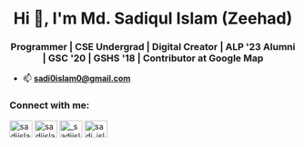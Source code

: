 <h1 align="center">Hi 👋, I'm Md. Sadiqul Islam (Zeehad)</h1>
<h3 align="center">Programmer | CSE Undergrad | Digital Creator | ALP '23 Alumni | GSC '20 | GSHS '18 | Contributor at Google Map</h3>

- 📫 **sadi0islam0@gmail.com**

<h3 align="left">Connect with me:</h3>
<p align="left">
<a href
="https://linkedin.com/in/sadiislam" target="blank"><img align="center" src="https://raw.githubusercontent.com/rahuldkjain/github-profile-readme-generator/master/src/images/icons/Social/linked-in-alt.svg" alt="sadiislam" height="30" width="40" /></a>
<a href="https://fb.com/sadiislam00" target="blank"><img align="center" src="https://raw.githubusercontent.com/rahuldkjain/github-profile-readme-generator/master/src/images/icons/Social/facebook.svg" alt="sadiislam00" height="30" width="40" /></a>
<a href="https://instagram.com/_sadiislam" target="blank"><img align="center" src="https://raw.githubusercontent.com/rahuldkjain/github-profile-readme-generator/master/src/images/icons/Social/instagram.svg" alt="_sadiislam" height="30" width="40" /></a>
<a href="https://www.youtube.com/c/sadi_islam" target="blank"><img align="center" src="https://raw.githubusercontent.com/rahuldkjain/github-profile-readme-generator/master/src/images/icons/Social/youtube.svg" alt="sadi_islam" height="30" width="40" /></a>
</p>



